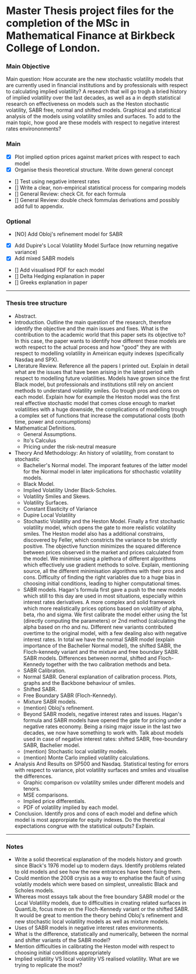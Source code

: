 # Master Thesis project files for the completion of the MSc in Mathematical Finance at Birkbeck College of London.

### Main Objective
Main question: How accurate are the new stochastic volatility models that are currently used in financial institutions and by professionals with respect to calculating implied volatility? 
A research that will go trogh a bried history of implied volatility over the last decades, as well as a in depth statistical research on effectiveness on models such as the Heston stochastic volatility, SABR free, normal and shifted models. Graphical and statistical analysis of the models using volatility smiles and surfaces.
To add to the main topic, how good are these models with respect to negative interest rates environonments?

### Main
- [X] Plot implied option prices against market prices with respect to each model
- [X] Organise thesis theoretical structure. Write down general concept
- [] Test using negative interest rates
- [] Write a clear, non-empirical statistical process for comparing models
- [] General Review: check Cit. for each formula
- [] General Review: double check fommulas derivations amd possibly add full to appendix. 

### Optional
- [NO] Add Obloj's refinement model for SABR
- [X] Add Dupire's Local Volatility Model Surface (now returning negative variance)
- [X] Add mixed SABR models
- [] Add visualised PDF for each model 
- [] Delta Hedging explanation in paper
- [] Greeks explanation in paper

--------------------

### Thesis tree structure 

- Abstract.
- Introduction. Outline the main question of the research, therefore identify the objective and the main issues and fixes. What is the contribution to the academic world that this paper sets its objective to? In this case, the paper wants to identify how different these models are woth respect to the actual process and how "good" they are with respect to modelling volatility in Ameirican equity indexes (specifically Nasdaq and SPX). 
- Literature Review. Reference all the papers I printed out. Explain in detail what are the issues that have been arising in the latest period with respect to modelling future volatilities. Models have grown since the first Black model, but professionals and institutions still rely on ancient methods to understand volatility smiles. Go trough pros and cons on each model. Explain how for example the Heston model was the first real effective stochastic model that comes close enough to market volatilities with a huge downside, the complications of modelling trough a complex set of functions that increase the computational costs (both time, power and consumptions)
- Mathematical Definitions.
    - General Assumptions.
    - Ito's Calculus
    - Pricing under the risk-neutral measure
- Theory And Methodology: An history of volatility, from constant to stochastic
    - Bachelier's Normal model. The imporant features of the latter model for the Normal model in later implications for sthochastic volatility models.
    - Black Model. 
    - Implied Volatility Under Black-Scholes.
    - Volatility Smiles and Skews.
    - Volatility Surfaces.
    - Constant Elasticity of Variance
    - Dupire Local Volatility 
    - Stochastic Volatility and the Heston Model. Finally a first stochastic volatility model, which opens the gate to more realistic volatility smiles. The Heston model also has a additional constrains, discovered by Feller, which constricts the variance to be strictly positive. The objective function minimizes the squared difference between prices observed in the market and prices calculated from the model. We minimise using a plethora of different algorithms which effectively use gradient methods to solve. Explain, mentioning source, all the different minimisation algorithms with their pros and cons. Difficulty of finding the right variables due to a huge bias in choosing initial conditions, leading to higher computational times. 
    - SABR models. Hagan's formula first gave a push to the new models which still to this day are used in most situations, especially within interest rates derivatives. A more complex and solid framework which more realistically prices options based on volatility of alpha, beta, rho and sigma. We first calibrate the model either using the 1st (directly computing the parameters) or 2nd method (calculating the alpha based on rho and nu. Different new variants contributed overtime to the original model, with a few dealing also with negative interest rates. In total we have the normal SABR model (explain importance of the Bachelier Normal model), the shifted SABR, the Floch-kennedy variant and the mixture and free boundary SABR. 
    SABR models. Differences between normal, shifted and Floch-Kennedy together with the two calibration methods and beta.
    - SABR Calibration.
    - Normal SABR. General explanation of calibration process. Plots, graphs and the Backbone behaviour of smiles.
    - Shifted SABR.
    - Free Boundary SABR (Floch-Kennedy). 
    - Mixture SABR models. 
    - (mention) Obloj's refinement.
    - Beyond SABR models, negative interest rates and issues. Hagan's formula and SABR models have opened the gate for pricing under a negative rates economy. Being a rising major issue in the last two decades, we now have something to work with. Talk about models used in case of negative interest rates: shifted SABR, free-boundary SABR, Bachelier model.
    - (mention) Stochastic local volatility models.
    - (mention) Monte Carlo implied volatility calculations.
- Analysis And Results on SP500 and Nasdaq. Statistical testing for errors with respect to variance, plot volatility surfaces and smiles and visualise the differences. 
    - Graphic comparison ov volatility smiles under different models and tenors.
    - MSE comparisons.
    - Implied price differentials.
    - PDF of volatility implied by each model.
- Conclusion. Identify pros and cons of each model and define which model is most approrpiate for equity indexes. Do the theretical expectations congrue with the statistical outputs? Explain. 
    
------

### Notes
- Write a solid theoretical explanation of the models history and growth since Black's 1976 model up to modern days. Identify problems related to old models and see how the new entrances have been fixing them.
- Could mention the 2008 crysis as a way to enphatise the fault of using volatily models which were based on simplest, unrealistic Black and Scholes models.
- Whereas most essays talk about the free boundary SABR model or the Local Volatility models, due to difficulties in creating related surfaces in QuantLib, focus more on the Floch-Kennedy variant or the shifted SABR. It would be great to mention the theory behind Obloj's refinement and new stochastic local volatility models as well as mixture models.
- Uses of SABR models in negative interest rates environments. 
- What is the difference, statistically and numerically, between the normal and shifter variants of the SABR model?
- Mention difficulties in calibrating the Heston model with respect to choosing initial conditions appropriately
- Implied volatility VS local volatility VS realised volatility. What are we trying to replicate the most?
